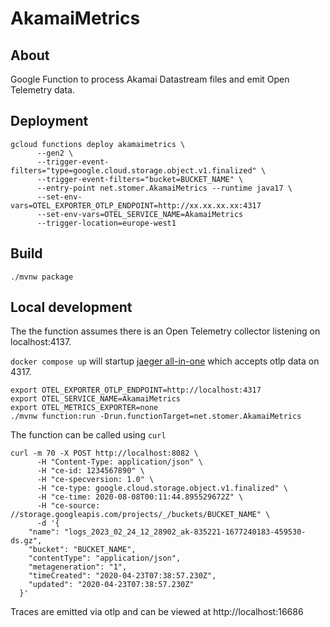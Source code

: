 # AkamaiMetrics

## About

Google Function to process Akamai Datastream files and emit Open Telemetry data.

## Deployment

```
gcloud functions deploy akamaimetrics \
      --gen2 \
      --trigger-event-filters="type=google.cloud.storage.object.v1.finalized" \
      --trigger-event-filters="bucket=BUCKET_NAME" \
      --entry-point net.stomer.AkamaiMetrics --runtime java17 \
      --set-env-vars=OTEL_EXPORTER_OTLP_ENDPOINT=http://xx.xx.xx.xx:4317 
      --set-env-vars=OTEL_SERVICE_NAME=AkamaiMetrics  
      --trigger-location=europe-west1 
```

## Build

`./mvnw package`

## Local development

The the function assumes there is an Open Telemetry collector listening on localhost:4137. 

`docker compose up` will startup [jaeger all-in-one]([url](https://www.jaegertracing.io/docs/1.45/getting-started/)) 
which accepts otlp data on 4317.

```
export OTEL_EXPORTER_OTLP_ENDPOINT=http://localhost:4317
export OTEL_SERVICE_NAME=AkamaiMetrics
export OTEL_METRICS_EXPORTER=none
./mvnw function:run -Drun.functionTarget=net.stomer.AkamaiMetrics
```

The function can be called using `curl`

```
curl -m 70 -X POST http://localhost:8082 \
      -H "Content-Type: application/json" \
      -H "ce-id: 1234567890" \
      -H "ce-specversion: 1.0" \
      -H "ce-type: google.cloud.storage.object.v1.finalized" \
      -H "ce-time: 2020-08-08T00:11:44.895529672Z" \
      -H "ce-source: //storage.googleapis.com/projects/_/buckets/BUCKET_NAME" \
      -d '{
    "name": "logs_2023_02_24_12_28902_ak-835221-1677240183-459530-ds.gz",
    "bucket": "BUCKET_NAME",
    "contentType": "application/json",
    "metageneration": "1",
    "timeCreated": "2020-04-23T07:38:57.230Z",
    "updated": "2020-04-23T07:38:57.230Z"
  }'
```

Traces are emitted via otlp and can be viewed at http://localhost:16686
 
